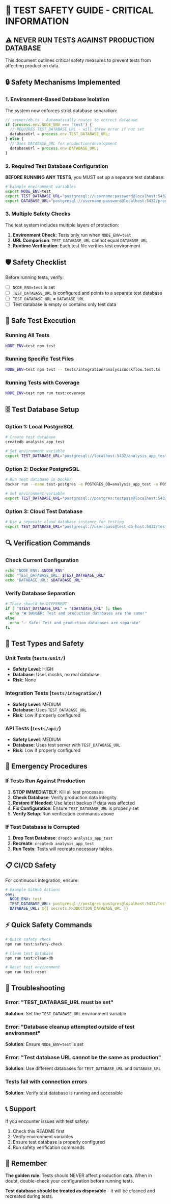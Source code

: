 # 🚨 TEST SAFETY GUIDE - CRITICAL INFORMATION

## ⚠️ NEVER RUN TESTS AGAINST PRODUCTION DATABASE

This document outlines critical safety measures to prevent tests from affecting production data.

## 🔒 Safety Mechanisms Implemented

### 1. Environment-Based Database Isolation

The system now enforces strict database separation:

```typescript
// server/db.ts - Automatically routes to correct database
if (process.env.NODE_ENV === 'test') {
  // REQUIRES TEST_DATABASE_URL - will throw error if not set
  databaseUrl = process.env.TEST_DATABASE_URL;
} else {
  // Uses DATABASE_URL for production/development
  databaseUrl = process.env.DATABASE_URL;
}
```

### 2. Required Test Database Configuration

**BEFORE RUNNING ANY TESTS**, you MUST set up a separate test database:

```bash
# Example environment variables
export NODE_ENV=test
export TEST_DATABASE_URL="postgresql://username:password@localhost:5432/test_database"
export DATABASE_URL="postgresql://username:password@localhost:5432/production_database"
```

### 3. Multiple Safety Checks

The test system includes multiple layers of protection:

1. **Environment Check**: Tests only run when `NODE_ENV=test`
2. **URL Comparison**: `TEST_DATABASE_URL` cannot equal `DATABASE_URL`
3. **Runtime Verification**: Each test file verifies test environment

## 🛡️ Safety Checklist

Before running tests, verify:

- [ ] `NODE_ENV=test` is set
- [ ] `TEST_DATABASE_URL` is configured and points to a separate test database
- [ ] `TEST_DATABASE_URL` ≠ `DATABASE_URL`
- [ ] Test database is empty or contains only test data

## 🚀 Safe Test Execution

### Running All Tests
```bash
NODE_ENV=test npm test
```

### Running Specific Test Files
```bash
NODE_ENV=test npm test -- tests/integration/analysisWorkflow.test.ts
```

### Running Tests with Coverage
```bash
NODE_ENV=test npm run test:coverage
```

## 🗄️ Test Database Setup

### Option 1: Local PostgreSQL
```bash
# Create test database
createdb analysis_app_test

# Set environment variable
export TEST_DATABASE_URL="postgresql://localhost:5432/analysis_app_test"
```

### Option 2: Docker PostgreSQL
```bash
# Run test database in Docker
docker run --name test-postgres -e POSTGRES_DB=analysis_app_test -e POSTGRES_PASSWORD=testpass -p 5433:5432 -d postgres:15

# Set environment variable
export TEST_DATABASE_URL="postgresql://postgres:testpass@localhost:5433/analysis_app_test"
```

### Option 3: Cloud Test Database
```bash
# Use a separate cloud database instance for testing
export TEST_DATABASE_URL="postgresql://user:pass@test-db-host:5432/test_database"
```

## 🔍 Verification Commands

### Check Current Configuration
```bash
echo "NODE_ENV: $NODE_ENV"
echo "TEST_DATABASE_URL: $TEST_DATABASE_URL"
echo "DATABASE_URL: $DATABASE_URL"
```

### Verify Database Separation
```bash
# These should be DIFFERENT
if [ "$TEST_DATABASE_URL" = "$DATABASE_URL" ]; then
  echo "❌ DANGER: Test and production databases are the same!"
else
  echo "✅ Safe: Test and production databases are separate"
fi
```

## 🧪 Test Types and Safety

### Unit Tests (`tests/unit/`)
- **Safety Level**: HIGH
- **Database**: Uses mocks, no real database
- **Risk**: None

### Integration Tests (`tests/integration/`)
- **Safety Level**: MEDIUM
- **Database**: Uses `TEST_DATABASE_URL`
- **Risk**: Low if properly configured

### API Tests (`tests/api/`)
- **Safety Level**: MEDIUM
- **Database**: Uses test server with `TEST_DATABASE_URL`
- **Risk**: Low if properly configured

## 🚨 Emergency Procedures

### If Tests Run Against Production
1. **STOP IMMEDIATELY**: Kill all test processes
2. **Check Database**: Verify production data integrity
3. **Restore if Needed**: Use latest backup if data was affected
4. **Fix Configuration**: Ensure `TEST_DATABASE_URL` is properly set
5. **Verify Setup**: Run verification commands above

### If Test Database is Corrupted
1. **Drop Test Database**: `dropdb analysis_app_test`
2. **Recreate**: `createdb analysis_app_test`
3. **Run Tests**: Tests will recreate necessary tables

## 📋 CI/CD Safety

For continuous integration, ensure:

```yaml
# Example GitHub Actions
env:
  NODE_ENV: test
  TEST_DATABASE_URL: postgresql://postgres:postgres@localhost:5432/test_db
  DATABASE_URL: ${{ secrets.PRODUCTION_DATABASE_URL }}
```

## ⚡ Quick Safety Commands

```bash
# Quick safety check
npm run test:safety-check

# Clean test database
npm run test:clean-db

# Reset test environment
npm run test:reset
```

## 🔧 Troubleshooting

### Error: "TEST_DATABASE_URL must be set"
**Solution**: Set the `TEST_DATABASE_URL` environment variable

### Error: "Database cleanup attempted outside of test environment"
**Solution**: Ensure `NODE_ENV=test` is set

### Error: "Test database URL cannot be the same as production"
**Solution**: Use different databases for `TEST_DATABASE_URL` and `DATABASE_URL`

### Tests fail with connection errors
**Solution**: Verify test database is running and accessible

## 📞 Support

If you encounter issues with test safety:

1. Check this README first
2. Verify environment variables
3. Ensure test database is properly configured
4. Run safety verification commands

## 🎯 Remember

**The golden rule**: Tests should NEVER affect production data. When in doubt, double-check your configuration before running tests.

**Test database should be treated as disposable** - it will be cleaned and recreated during tests. 